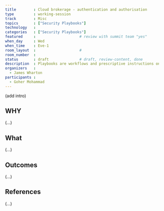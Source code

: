 ```yaml
---
title        : Cloud brokerage - authentication and authorisation
type         : working-session
track        : Misc
topics       : ["Security Playbooks"]
technology   :
categories   : ["Security Playbooks"]
featured     :                    # review with summit team "yes"
when_day     : Wed
when_time    : Eve-1
room_layout  :                    #
room_number  :
status       : draft              # draft, review-content, done
description  : Playbooks are workflows and prescriptive instructions on how to handle specific Security activities or incidents
organizers   :
  - James Wharton
participants :
  - Goher Mohammad
---
```


(add intro)

## WHY

(...)

## What

(...)

## Outcomes

(...)

## References

(...)
